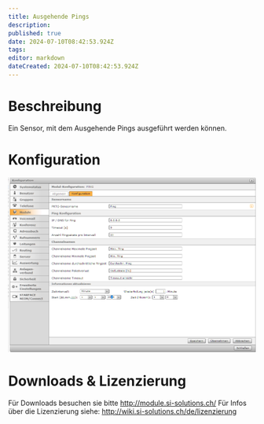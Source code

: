 ```yaml
---
title: Ausgehende Pings
description: 
published: true
date: 2024-07-10T08:42:53.924Z
tags: 
editor: markdown
dateCreated: 2024-07-10T08:42:53.924Z
---
```


# Beschreibung
Ein Sensor, mit dem Ausgehende Pings ausgeführt werden können.
# Konfiguration
![Ping](/uploads/prtg/ping.png "Ping")
# Downloads & Lizenzierung
Für Downloads besuchen sie bitte http://module.si-solutions.ch/
Für Infos über die Lizenzierung siehe: http://wiki.si-solutions.ch/de/lizenzierung